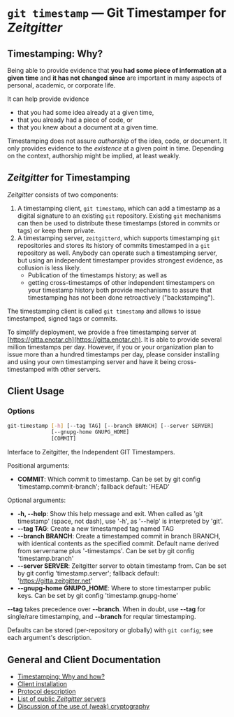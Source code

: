 # `git timestamp` — Git Timestamper for *Zeitgitter*

## Timestamping: Why?

Being able to provide evidence that **you had some piece of information at a
given time** and **it has not changed since** are important in many aspects of
personal, academic, or corporate life.

It can help provide evidence
- that you had some idea already at a given time,
- that you already had a piece of code, or
- that you knew about a document at a given time.

Timestamping does not assure *authorship* of the idea, code, or document. It
only provides evidence to the *existence* at a given point in time. Depending
on the context, authorship might be implied, at least weakly.

## *Zeitgitter* for Timestamping

*Zeitgitter* consists of two components:

1. A timestamping client, `git timestamp`, which can add a timestamp as a digital signature to
   an existing `git` repository. Existing `git` mechanisms can then be used
   to distribute these timestamps (stored in commits or tags) or keep them
   private.
2. A timestamping server, `zeitgitterd`, which supports timestamping `git` repositories and
   stores its history of commits timestamped in a `git` repository as well.
   Anybody can operate such a timestamping server, but using an independent
   timestamper provides strongest evidence, as collusion is less likely.
   - Publication of the timestamps history; as well as
   - getting cross-timestamps of other independent timestampers on your
     timestamp history
   both provide mechanisms to assure that timestamping has not been done
   retroactively ("backstamping").

The timestamping client is called `git timestamp` and allows to issue
timestamped, signed tags or commits.

To simplify deployment, we provide a free timestamping server at
[https://gitta.enotar.ch](https://gitta.enotar.ch). It is able to provide several
million timestamps per day. However, if you or your organization plan to issue
more than a hundred timestamps per day, please consider installing and using
your own timestamping server and have it being cross-timestamped with other
servers.

## Client Usage

### Options

```sh
git-timestamp [-h] [--tag TAG] [--branch BRANCH] [--server SERVER]
              [--gnupg-home GNUPG_HOME]
              [COMMIT]
```

Interface to Zeitgitter, the Independent GIT Timestampers.

Positional arguments:
* **COMMIT**: Which commit to timestamp. Can be set by git config
  'timestamp.commit-branch'; fallback default: 'HEAD'

Optional arguments:
* **-h, --help**: Show this help message and exit. When called as 'git
  timestamp' (space, not dash), use '-h', as '--help' is interpreted by 'git'.
* **--tag TAG**: Create a new timestamped tag named TAG
* **--branch BRANCH**: Create a timestamped commit in branch BRANCH, with
  identical contents as the specified commit. Default name derived from
  servername plus '-timestamps'. Can be set by git config 'timestamp.branch'
* **--server SERVER**: Zeitgitter server to obtain timestamp from. Can be set
  by git config 'timestamp.server'; fallback default:
  'https://gitta.zeitgitter.net'
* **--gnupg-home GNUPG_HOME**: Where to store timestamper public keys. Can be
  set by git config 'timestamp.gnupg-home'

**--tag** takes precedence over **--branch**. When in doubt, use **--tag** for single/rare
timestamping, and **--branch** for reqular timestamping.

Defaults can be stored (per-repository or globally) with `git config`; see each
argument's description.

## General and Client Documentation

- [Timestamping: Why and how?](doc/Timestamping.md)
- [Client installation](doc/Install.md)
- [Protocol description](doc/Protocol.md)
- [List of public *Zeitgitter* servers](doc/ServerList.md)
- [Discussion of the use of (weak) cryptography](doc/Cryptography.md)

